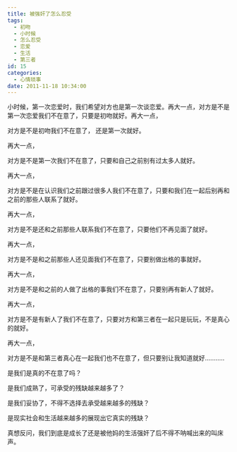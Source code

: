 ```yaml
---
title: 被强奸了怎么忍受
tags:
  - 初吻
  - 小时候
  - 怎么忍受
  - 恋爱
  - 生活
  - 第三者
id: 15
categories:
  - 心情琐事
date: 2011-11-18 10:34:00
---
```


小时候，第一次恋爱时，我们希望对方也是第一次谈恋爱。再大一点，对方是不是第一次恋爱我们不在意了，只要是初吻就好。再大一点，

对方是不是初吻我们不在意了， 还是第一次就好。

再大一点，

对方是不是第一次我们不在意了，只要和自己之前别有过太多人就好。

再大一点，

对方是不是在认识我们之前跟过很多人我们不在意了，只要和我们在一起后别再和之前的那些人联系了就好。

再大一点，

对方是不是还和之前那些人联系我们不在意了，只要他们不再见面了就好。

再大一点，

对方是不是和之前那些人还见面我们不在意了，只要别做出格的事就好。

再大一点，

对方是不是和之前的人做了出格的事我们不在意了，只要别再有新人了就好。

再大一点，

对方是不是有新人了我们不在意了，只要对方和第三者在一起只是玩玩，不是真心的就好。

再大一点，

对方是不是和第三者真心在一起我们也不在意了，但只要别让我知道就好...........

是我们是真的不在意了吗？

是我们成熟了，可承受的残缺越来越多了？

是我们妥协了，不得不选择去承受越来越多的残缺？

是现实社会和生活越来越多的展现出它真实的残缺？

真想反问，我们到底是成长了还是被他妈的生活强奸了后不得不呐喊出来的叫床声。